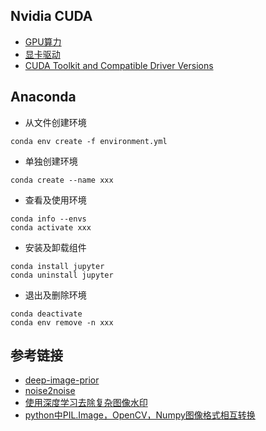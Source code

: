 ## Nvidia CUDA
- [GPU算力](https://developer.nvidia.com/cuda-gpus)
- [显卡驱动](https://www.geforce.com/drivers)
- [CUDA Toolkit and Compatible Driver Versions](https://docs.nvidia.com/deploy/cuda-compatibility/index.html)

## Anaconda
- 从文件创建环境
```
conda env create -f environment.yml
```
- 单独创建环境
```
conda create --name xxx
```
- 查看及使用环境
```
conda info --envs
conda activate xxx
```
- 安装及卸载组件
```
conda install jupyter
conda uninstall jupyter
```
- 退出及删除环境
```
conda deactivate
conda env remove -n xxx
```

## 参考链接
- [deep-image-prior](https://github.com/DmitryUlyanov/deep-image-prior)
- [noise2noise](https://github.com/yu4u/noise2noise)
- [使用深度学习去除复杂图像水印](https://zhuanlan.zhihu.com/p/81373663)
- [python中PIL.Image，OpenCV，Numpy图像格式相互转换](https://blog.csdn.net/JohinieLi/article/details/81012572)
